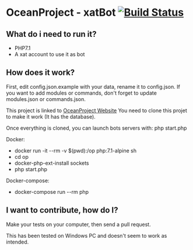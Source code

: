 # OceanProject - xatBot [![Build Status](https://travis-ci.org/llomgui/OceanProject-Bot.svg?branch=master)](https://travis-ci.org/llomgui/OceanProject-Bot)

## What do i need to run it?

- PHP7.1
- A xat account to use it as bot

## How does it work?

First, edit config.json.example with your data, rename it to config.json.
If you want to add modules or commands, don't forget to update modules.json or commands.json.

This project is linked to [OceanProject Website](https://github.com/llomgui/OceanProject-Website)
You need to clone this projet to make it work (It has the database).

Once everything is cloned, you can launch bots servers with: php start.php

Docker:

- docker run -it --rm -v $(pwd):/op php:7.1-alpine sh
- cd op
- docker-php-ext-install sockets
- php start.php

Docker-compose:

- docker-compose run --rm php

## I want to contribute, how do I?

Make your tests on your computer, then send a pull request.

This has been tested on Windows PC and doesn't seem to work as intended.
